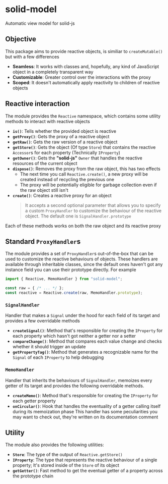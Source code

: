 
# solid-model
Automatic view model for solid-js

## Objective
This package aims to provide reactive objects, is similiar to `createMutable()` but with a few differences
- **Seamless**: It works with classes and, hopefully, any kind of JavaScript object in a completely transparent way
- **Customizable**: Greater control over the interactions with the proxy
- **Scoped**: It doesn't automatically apply reactivity to children of reactive objects

## Reactive interaction
The module provides the `Reactive` namespace, which contains some utility methods to interact with reactive objects
- **`is()`**: Tells whether the provided object is reactive
- **`getProxy()`**: Gets the proxy of a reactive object
- **`getRaw()`**: Gets the raw version of a reactive object
- **`getStore()`**: Gets the object (Of type `Store`) that contains the reactive `Accessor`s for each property (Technically `IProperty`)
- **`getOwner()`**: Gets the **"solid-js"** `Owner` that handles the reactive resources of the current object
- **`dispose()`**: Removes the proxy from the raw object, this has two effects
  - The next time you call `Reactive.create()`, a new proxy will be created instead of recycling the previous one
  - The proxy will be potentially eligible for garbage collection even if the raw object still isn't
- **`create()`**: Creates a reactive proxy for an object
  > It accepts a second optional parameter that allows you to specify a custom `ProxyHandler` to customize the behaviour of the reactive object. The default one is `SignalHandler.prototype`

Each of these methods works on both the raw object and its reactive proxy

## Standard `ProxyHandler`s
The module provides a set of `ProxyHandler`s out-of-the-box that can be used to customize the reactive behaviours of objects.
These handlers are available through inheritable classes, since the default ones haven't got any instance field you can use their prototype directly.
For example
```ts
import { Reactive, MemoHandler } from "solid-model";

const raw = { /* ... */ };
const reactive = Reactive.create(raw, MemoHandler.prototype);
```

### `SignalHandler`
Handler that makes a `Signal` under the hood for each field of its target and provides a few overridable methods
- **`createSignal()`**: Method that's responsible for creating the `IProperty` for each property which hasn't got neither a getter nor a setter
- **`compareChange()`**: Method that compares each value change and checks whether it should trigger an update
- **`getPropertyTag()`**: Method that generates a recognizable name for the `Signal` of each `IProperty` to help debugging

### `MemoHandler`
Handler that inherits the behaviours of `SignalHandler`, memoizes every getter of its target and provides the following overridable methods.
- **`createMemo()`**: Method that's responsible for creating the `IProperty` for each getter property
- **`onCircular()`**: Hook that handles the eventuality of a getter calling itself during its memoization phase
This handler has some peculiarities you may want to check out, they're written on its documentation comment

## Utility
The module also provides the following utilities:
- **`Store`**: The type of the output of `Reactive.getStore()`
- **`IProperty`**: The type that represents the reactive behaviour of a single property; It's stored inside of the `Store` of its object
- **`getGetter()`**: Fast method to get the eventual getter of a property across the prototype chain